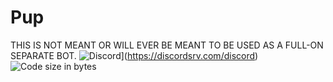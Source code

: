 # Pup
THIS IS NOT MEANT OR WILL EVER BE MEANT TO BE USED AS A FULL-ON SEPARATE BOT.
![Discord](https://discord.com/api/guilds/811354612547190794/widget.png)](https://discordsrv.com/discord)
![Code size in bytes](https://img.shields.io/github/languages/code-size/badges/shields.svg)